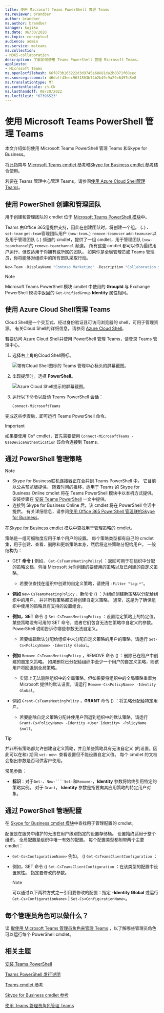 ```yaml
---
title: 使用 Microsoft Teams PowerShell 管理 Teams
ms.reviewer: brandber
author: brandber
ms.author: brandber
manager: kojiko
ms.date: 06/30/2020
ms.topic: conceptual
audience: admin
ms.service: msteams
ms.collection:
- M365-collaboration
description: 了解如何使用 Teams PowerShell 管理 Microsoft Teams。
appliesto:
- Microsoft Teams
ms.openlocfilehash: 66f873b163222d3d9745e68881da2b8071f60eec
ms.sourcegitcommit: 46dbff43eec9631863b74b2b49c9a29c6497d8e8
ms.translationtype: MT
ms.contentlocale: zh-CN
ms.lasthandoff: 08/20/2022
ms.locfileid: "67396523"
---
```

# <a name="manage-teams-with-microsoft-teams-powershell"></a>使用 Microsoft Teams PowerShell 管理 Teams

本文介绍如何使用 Microsoft Teams PowerShell 管理 Teams 和Skype for Business。

将此指南与 [Microsoft Teams cmdlet 参考](/powershell/teams/?view=teams-ps)和[Skype for Business cmdlet 参考](/powershell/skype/intro?view=skype-ps)结合使用。

若要在 Teams 管理中心管理 Teams，请参阅[使用 Azure Cloud Shell管理 Teams](#manage-teams-with-azure-cloud-shell)。

## <a name="create-and-manage-teams-using-powershell"></a>使用 PowerShell 创建和管理团队

用于创建和管理团队的 cmdlet 位于 [Microsoft Teams PowerShell 模块](https://www.powershellgallery.com/packages/MicrosoftTeams/)中。

Teams 由Office 365组提供支持，因此在创建团队时，将创建一个组。  (、) 、 ``set-team`` ``get-team``管理团队用户 (``new-team``、) ``remove-teamuser`` ``add-teamuser``以及用于管理团队 (、) 频道的 cmdlet，提供了一组 cmdlet，用于管理团队 (``new-teamchannel``的 ``remove-teamchannel`` 频道。 所有这些 cmdlet 都可以作为最终用户运行，但仅适用于你拥有或所属的团队。 如果你是全局管理员或 Teams 管理员，你将能够对组织中的所有团队采取行动。

```powershell
New-Team -DisplayName "Contoso Marketing" -Description "Collaboration space for Contoso's Marketing department"
```

> [!NOTE]
> Microsoft Teams PowerShell 模块 cmdlet 中使用的 **GroupId** 与 Exchange PowerShell 模块中返回的 ``Get-UnifiedGroup`` **Identity** 属性相同。

## <a name="manage-teams-with-azure-cloud-shell"></a>使用 Azure Cloud Shell管理 Teams

Cloud Shell是一个交互式、经过身份验证且可访问浏览器的 shell，可用于管理资源。 有关Cloud Shell的详细信息，请参阅 [Azure Cloud Shell](/azure/cloud-shell/overview)。

若要访问 Azure Cloud Shell并使用 PowerShell 管理 Teams，请登录 Teams 管理中心。

1. 选择右上角的Cloud Shell图标。

    ![带有Cloud Shell图标的 Teams 管理中心标头的屏幕截图。](media/cloud-shell-icon-select.png)

1. 出现提示时，选择 **PowerShell**。

    ![Azure Cloud Shell提示的屏幕截图。](media/cloud-shell.png)

1. 运行以下命令以启动 Teams PowerShell 会话：

    ```powershell
    Connect-MicrosoftTeams
    ```

完成这些步骤后，即可运行 Teams PowerShell 命令。

> [!IMPORTANT]
> 如果要使用 Cs* cmdlet，首先需要使用 ``Connect-MicrosoftTeams -UseDeviceAuthentication`` 该命令连接到 Teams。

## <a name="manage-policies-via-powershell"></a>通过 PowerShell 管理策略

> [!NOTE]
> - Skype for Business联机连接器正在合并到 Teams PowerShell 中。 它目前以公共预览版提供。 随着时间的推移，适用于 Teams 的 Skype for Business Online cmdlet 将在 Teams PowerShell 模块中以本机方式提供。 安装步骤在 [安装 Teams PowerShell](teams-powershell-install.md) 一文中提供。
> - 连接到 Skype for Business Online 后，该 cmdlet 将在 PowerShell 会话中提供。 有关详细信息，请参阅[使用 Office 365 PowerShell 管理联机Skype for Business](/office365/enterprise/powershell/manage-skype-for-business-online-with-office-365-powershell)。

在[Skype for Business cmdlet 模块](/powershell/module/teams)中查找用于管理策略的 cmdlet。

策略是一组可细粒度应用于单个用户的设置。 每个策略类型都有自己的 cmdlet 集，用于创建、查看、删除和更新策略本身，然后将这些策略分配给用户。 一般结构为：

- GET **命令 (** 例如， ``Get-CsTeamsMeetingPolicy``) ：返回可用于在组织中分配的策略文档，包括 Microsoft 为你创建的要使用的策略以及已创建的自定义策略。
  - 若要仅查找在组织中创建的自定义策略，请使用 ``-Filter "tag:*"``。

- **例如** ``New-CsTeamsMeetingPolicy`` ，新命令 () ：为组织创建新策略以分配给组织中的用户。 并非所有策略都支持创建自定义策略。 通常，这是为了确保组织中使用的策略具有支持的设置组合。

- **例如，SET** 命令 () ``Set-CsTeamsMeetingPolicy`` ：设置给定策略上的特定值。 某些策略没有可用的 SET 命令，或者它们包含无法在策略中自定义的参数。 PowerShell 说明告诉你哪些参数无法自定义。
  - 若要编辑默认分配给组织中未分配自定义策略的用户的策略，请运行 ``Set-Cs<PolicyName> -Identity Global``。

- **例如** ``Remove-CsTeamsMeetingPolicy`` ，REMOVE 命令 () ：删除已在租户中创建的自定义策略。 如果删除已分配给组织中至少一个用户的自定义策略，则该用户将回退到全局策略。
  - 实际上无法删除组织中的全局策略，但如果要将组织中的全局策略重置为 Microsoft 提供的默认设置，请运行 ``Remove-Cs<PolicyName> -Identity Global``。

- 例如 ``Grant-CsTeamsMeetingPolicy`` ，**GRANT** 命令 () ：将策略分配给特定用户。
  - 若要删除自定义策略分配并使用户回退到组织中的默认策略，请运行 ``Grant-Cs<PolicyName> -Identity <User Identity> -PolicyName $null``。

> [!TIP]
> 并非所有策略都允许创建自定义策略，并且某些策略具有无法自定义 (的设置，因此可以在和) 期间 ``set-`` ``new-`` 查看设置但不能设置自定义值。 每个 cmdlet 的文档会指出参数是否可供客户使用。

常见参数：

- **标识**：对于``Get-``、``New-````Set-``和``Remove-``，**Identity** 参数将始终引用特定的策略实例。 对于 ``Grant``， **Identity** 参数是指要向其应用策略的特定用户对象。

## <a name="manage-configurations-via-powershell"></a>通过 PowerShell 管理配置

在 [Skype for Business cmdlet 模块](/powershell/module/skype)中查找用于管理配置的 cmdlet。

配置是在服务中维护的无法在用户级别指定的设置存储桶。 设置始终适用于整个组织。 全局配置是组织中唯一有效的配置。 每个配置类型都附带两个主要 cmdlet：

- ``Get-Cs<ConfigurationName>`` 例如， () ``Get-CsTeamsClientConfiguration`` ：

- 例如，SET 命令 () ``Set-CsTeamsClientConfiguration`` ：在该类型的配置中设置属性。 指定要修改的参数。
    > [!NOTE]
    > 可以通过以下两种方式之一引用要修改的配置：指定 -**Identity Global** 或运行 ``Get-Cs<ConfigurationName>`` | ``Set-Cs<ConfigurationName>``。

## <a name="what-can-each-admin-role-do"></a>每个管理员角色可以做什么？

读 [取使用 Microsoft Teams 管理员角色来管理 Teams](using-admin-roles.md) ，以了解哪些管理员角色可以运行每个 PowerShell cmdlet。

## <a name="related-topics"></a>相关主题

[安装 Teams PowerShell](teams-powershell-install.md)

[Teams PowerShell 发行说明](teams-powershell-release-notes.md)

[Teams cmdlet 参考](/powershell/teams/?view=teams-ps)

[Skype for Business cmdlet 参考](/powershell/skype/intro?view=skype-ps)

[使用 Teams 管理员角色管理 Teams](using-admin-roles.md)
